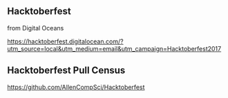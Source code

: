 ## Hacktoberfest 
 
 from Digital Oceans 
 
 
 https://hacktoberfest.digitalocean.com/?utm_source=local&utm_medium=email&utm_campaign=Hacktoberfest2017
 
 
 ## Hacktoberfest Pull Census
 
 https://github.com/AllenCompSci/Hacktoberfest
 
